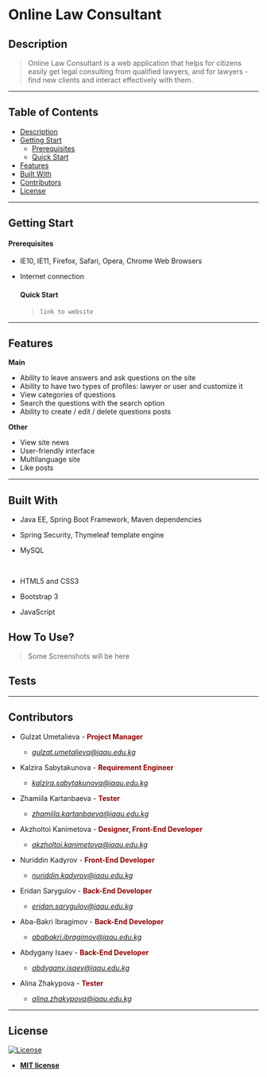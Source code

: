 # Online Law Consultant


## Description

>Online Law Consultant is a web application that helps for citizens easily get legal consulting from qualified lawyers, and for lawyers - find new clients and interact effectively with them. 
---

## Table of Contents 


- [Description](#description)
- [Getting Start](#gettingstart)
  - [Prerequisites](#prerequisites)
  - [Quick Start](#quickstart)
- [Features](#features)
- [Built With](#features)
- [Contributors](#contributors)
- [License](#license)

---
## Getting Start

   #### Prerequisites
  
- IE10, IE11, Firefox, Safari, Opera, Chrome Web Browsers
- Internet connection

   #### Quick Start

  >`link to website`   <a href="" target="_blank"></a>

---

## Features

**Main**

- Ability to leave answers and ask questions on the site 
- Ability to have two types of profiles: lawyer or user and customize it
- View categories of questions
- Search the questions with the search option
- Ability to create / edit / delete questions posts

**Other**


- View site news
- User-friendly interface 
- Multilanguage site 
- Like posts

---

## Built With

- Java EE, Spring Boot Framework, Maven dependencies
- Spring Security, Thymeleaf template engine
- MySQL 

  </br>
 
- HTML5 and CSS3
- Bootstrap 3
- JavaScript


## How To Use?
>Some Screenshots will be here

## Tests 



---

## Contributors


- Gulzat Umetalieva - <font color="darkred">**Project Manager**</font>                     <font color="green"> 
	- *gulzat.umetalieva@iaau.edu.kg*</font>

- Kalzira Sabytakunova - <font color="darkred">**Requirement Engineer**</font>                 <font color="green">
	- *kalzira.sabytakunova@iaau.edu.kg*</font>
- Zhamiila Kartanbaeva - <font color="darkred">**Tester**</font> <font color="green"> 
	- *zhamiila.kartanbaeva@iaau.edu.kg*</font>
- Akzholtoi Kanimetova - <font color="darkred">**Designer, Front-End Developer**</font>                 <font color="green">
	- *akzholtoi.kanimetova@iaau.edu.kg*</font>
- Nuriddin Kadyrov - <font color="darkred">**Front-End Developer**</font><font color="green"> 
	- *nuriddin.kadyrov@iaau.edu.kg*</font>

- Eridan Sarygulov - <font color="darkred">**Back-End Developer**</font>                 <font color="green">
	- *eridan.sarygulov@iaau.edu.kg*</font>
- Aba-Bakri Ibragimov - <font color="darkred">**Back-End Developer**</font>                 <font color="green">
	- *ababakri.ibragimov@iaau.edu.kg*</font>
- Abdygany Isaev - <font color="darkred">**Back-End Developer**</font>                 <font color="green">
	- *abdygany.isaev@iaau.edu.kg*</font>
- Alina Zhakypova - <font color="darkred">**Tester**</font>                 <font color="green">
	- *alina.zhakypova@iaau.edu.kg*</font>


---

## License

[![License](http://img.shields.io/:license-mit-blue.svg?style=flat-square)](http://badges.mit-license.org)

- **[MIT license](http://opensource.org/licenses/mit-license.php)**
